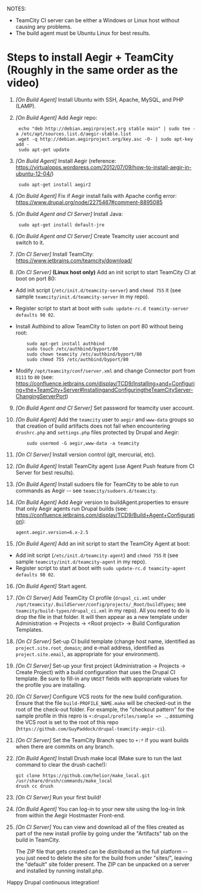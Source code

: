 NOTES:
  - TeamCity CI server can be either a Windows or Linux host without causing any problems.
  - The build agent must be Ubuntu Linux for best results.

Steps to install Aegir + TeamCity (Roughly in the same order as the video)
==========================================================================
1. *[On Build Agent]* Install Ubuntu with SSH, Apache, MySQL, and PHP (LAMP).

2. *[On Build Agent]* Add Aegir repo:

        echo "deb http://debian.aegirproject.org stable main" | sudo tee -a /etc/apt/sources.list.d/aegir-stable.list
        wget -q http://debian.aegirproject.org/key.asc -O- | sudo apt-key add -
        sudo apt-get update

3. *[On Build Agent]* Install Aegir (reference: https://virtualopps.wordpress.com/2012/07/09/how-to-install-aegir-in-ubuntu-12-04/)

        sudo apt-get install aegir2

4. *[On Build Agent]* Fix if Aegir install fails with Apache config error:
https://www.drupal.org/node/2275467#comment-8895085

5. *[On Build Agent and CI Server]* Install Java:

        sudo apt-get install default-jre

6. *[On Build Agent and CI Server]* Create Teamcity user account and switch to it.

7. *[On CI Server]* Install TeamCity:
https://www.jetbrains.com/teamcity/download/

8. *[On CI Server]* **(Linux host only)** Add an init script to start TeamCity CI at boot on port 80:
  - Add init script (`/etc/init.d/teamcity-server`) and `chmod 755` it (see sample `teamcity/init.d/teamcity-server` in my repo).
  - Register script to start at boot with `sudo update-rc.d teamcity-server defaults 98 02`.
  - Install Authbind to allow TeamCity to listen on port 80 without being root:

            sudo apt-get install authbind
            sudo touch /etc/authbind/byport/80
            sudo chown teamcity /etc/authbind/byport/80
            sudo chmod 755 /etc/authbind/byport/80

  - Modify `/opt/teamcity/conf/server.xml` and change Connector port from `8111` to `80` (see: https://confluence.jetbrains.com/display/TCD9/Installing+and+Configuring+the+TeamCity+Server#InstallingandConfiguringtheTeamCityServer-ChangingServerPort)

9. *[On Build Agent and CI Server]* Set password for teamcity user account.

10. *[On Build Agent]* Add the `teamcity` user to `aegir` and `www-data` groups
    so that creation of build artifacts does not fail when encountering
    `drushrc.php` and `settings.php` files protected by Drupal and Aegir:
     
            sudo usermod -G aegir,www-data -a teamcity

11. *[On CI Server]* Install version control (git, mercurial, etc).

12. *[On Build Agent]* Install TeamCity agent (use Agent Push feature from CI Server for best results).

13. *[On Build Agent]* Install sudoers file for TeamCity to be able to run commands as Aegir -- see `teamcity/sudoers.d/teamcity`.

14. *[On Build Agent]* Add Aegir version to buildAgent.properties to ensure that only Aegir agents run Drupal builds (see: https://confluence.jetbrains.com/display/TCD9/Build+Agent+Configuration):

        agent.aegir.version=6.x-2.5

15. *[On Build Agent]* Add an init script to start the TeamCity Agent at boot:
  - Add init script (`/etc/init.d/teamcity-agent`) and `chmod 755` it (see sample `teamcity/init.d/teamcity-agent` in my repo).
  - Register script to start at boot with `sudo update-rc.d teamcity-agent defaults 98 02`.

16. *[On Build Agent]* Start agent.

17. *[On CI Server]* Add TeamCity CI profile (`drupal_ci.xml` under `/opt/teamcity/.BuildServer/config/projects/_Root/buildTypes`;  see `teamcity/build-types/drupal_ci.xml` in my repo). All you need to do is drop the file in that folder. It will then appear as a new template under Administration -&gt; Projects -&gt; &lt;Root project&gt; -&gt; Build Configuration Templates.

18. *[On CI Server]* Set-up CI build template (change host name, identified as `project.site.root_domain`; and e-mail address, identified as `project.site.email`, as appropriate for your environment).

19. *[On CI Server]* Set-up your first project (Administration -&gt; Projects -&gt; Create Project) with a build configuration that uses the Drupal CI template. Be sure to fill-in any `UNSET` fields with appropriate values for the profile you are installing.

20. *[On CI Server]* Configure VCS roots for the new build configuration. Ensure that the file `build-PROFILE_NAME.make` will be checked-out in the root of the check-out folder. For example, the "checkout pattern" for the sample profile in this repro is `+:drupal/profiles/sample => .`, assuming the VCS root is set to the root of this repo (`https://github.com/GuyPaddock/drupal-teamcity-aegir-ci`).

21. *[On CI Server]* Set the TeamCity Branch spec to `+:*` if you want builds when there are commits on any branch.

22. *[On Build Agent]* Install Drush make local (Make sure to run the last command to clear the drush cache!):

        git clone https://github.com/helior/make_local.git /usr/share/drush/commands/make_local
        drush cc drush

23. *[On CI Server]* Run your first build!

24. *[On Build Agent]* You can log-in to your new site using the log-in link
    from within the Aegir Hostmaster Front-end.
    
25. *[On CI Server]* You can view and download all of the files created as part
    of the new install profile by going under the "Artifacts" tab on the build
    in TeamCity.
    
    The ZIP file that gets created can be distributed as the full platform --
    you just need to delete the site for the build from under "sites/", leaving
    the "default" site folder present. The ZIP can be unpacked on a server and
    installed by running install.php.
    
Happy Drupal continuous integration!